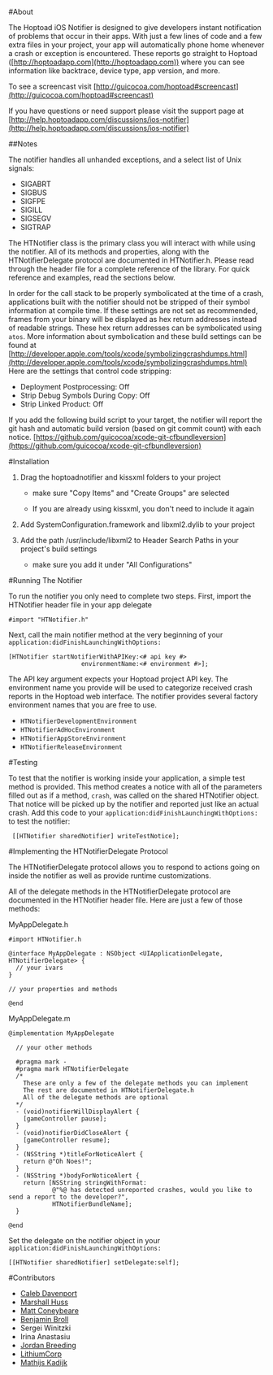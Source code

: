 #About

The Hoptoad iOS Notifier is designed to give developers instant notification of problems that occur in their apps. With just a few lines of code and a few extra files in your project, your app will automatically phone home whenever a crash or exception is encountered. These reports go straight to Hoptoad ([http://hoptoadapp.com](http://hoptoadapp.com)) where you can see information like backtrace, device type, app version, and more.

To see a screencast visit [http://guicocoa.com/hoptoad#screencast](http://guicocoa.com/hoptoad#screencast)

If you have questions or need support please visit the support page at [http://help.hoptoadapp.com/discussions/ios-notifier](http://help.hoptoadapp.com/discussions/ios-notifier)

##Notes

The notifier handles all unhanded exceptions, and a select list of Unix signals:

- SIGABRT
- SIGBUS
- SIGFPE
- SIGILL
- SIGSEGV
- SIGTRAP

The HTNotifier class is the primary class you will interact with while using the notifier. All of its methods and properties, along with the HTNotifierDelegate protocol are documented in HTNotifier.h. Please read through the header file for a complete reference of the library. For quick reference and examples, read the sections below.

In order for the call stack to be properly symbolicated at the time of a crash, applications built with the notifier should not be stripped of their symbol information at compile time. If these settings are not set as  recommended, frames from your binary will be displayed as hex return addresses instead of readable strings. These hex return addresses can be symbolicated using `atos`. More information about symbolication and these build settings can be found at [http://developer.apple.com/tools/xcode/symbolizingcrashdumps.html](http://developer.apple.com/tools/xcode/symbolizingcrashdumps.html) Here are the settings that control code stripping:

- Deployment Postprocessing: Off
- Strip Debug Symbols During Copy: Off
- Strip Linked Product: Off

If you add the following build script to your target, the notifier will report the git hash and automatic build version (based on git commit count) with each notice.  [https://github.com/guicocoa/xcode-git-cfbundleversion](https://github.com/guicocoa/xcode-git-cfbundleversion)

#Installation

1. Drag the hoptoadnotifier and kissxml folders to your project
    
    - make sure "Copy Items" and "Create Groups" are selected
    
    - If you are already using kissxml, you don't need to include it again

2. Add SystemConfiguration.framework and libxml2.dylib to your project

3. Add the path /usr/include/libxml2 to Header Search Paths in your project's build settings
  
    - make sure you add it under "All Configurations"
    
#Running The Notifier

To run the notifier you only need to complete two steps. First, import the HTNotifier header file in your app delegate

    #import "HTNotifier.h"
    
Next, call the main notifier method at the very beginning of your `application:didFinishLaunchingWithOptions:`

    [HTNotifier startNotifierWithAPIKey:<# api key #>
                        environmentName:<# environment #>];

The API key argument expects your Hoptoad project API key. The environment name you provide will be used to categorize received crash reports in the Hoptoad web interface. The notifier provides several factory environment names that you are free to use.

  - `HTNotifierDevelopmentEnvironment`
  - `HTNotifierAdHocEnvironment`
  - `HTNotifierAppStoreEnvironment`
  - `HTNotifierReleaseEnvironment`

#Testing

To test that the notifier is working inside your application, a simple test method is provided. This method creates a notice with all of the parameters filled out as if a method, `crash`, was called on the shared HTNotifier object. That notice will be picked up by the notifier and reported just like an actual crash. Add this code to your `application:didFinishLaunchingWithOptions:` to test the notifier:

     [[HTNotifier sharedNotifier] writeTestNotice];

#Implementing the HTNotifierDelegate Protocol

The HTNotifierDelegate protocol allows you to respond to actions going on inside the notifier as well as provide runtime customizations.

All of the delegate methods in the HTNotifierDelegate protocol are documented in the HTNotifier header file. Here are just a few of those methods:

MyAppDelegate.h

    #import HTNotifier.h
    
    @interface MyAppDelegate : NSObject <UIApplicationDelegate, HTNotifierDelegate> {
      // your ivars
    }
    
    // your properties and methods
    
    @end  

MyAppDelegate.m

    @implementation MyAppDelegate
      
      // your other methods
      
      #pragma mark -
      #pragma mark HTNotifierDelegate
      /*
        These are only a few of the delegate methods you can implement
        The rest are documented in HTNotifierDelegate.h
        All of the delegate methods are optional
      */
      - (void)notifierWillDisplayAlert {
        [gameController pause];
      }
      - (void)notifierDidCloseAlert {
        [gameController resume];
      }
      - (NSString *)titleForNoticeAlert {
        return @"Oh Noes!";
      }
      - (NSString *)bodyForNoticeAlert {
        return [NSString stringWithFormat:
                @"%@ has detected unreported crashes, would you like to send a report to the developer?",
                HTNotifierBundleName];
      }
      
    @end

Set the delegate on the notifier object in your `application:didFinishLaunchingWithOptions:`

    [[HTNotifier sharedNotifier] setDelegate:self];

#Contributors

- [Caleb Davenport](http://guicocoa.com)
- [Marshall Huss](http://twoguys.us)
- [Matt Coneybeare](http://coneybeare.net)
- [Benjamin Broll](http://twitter.com/bebroll)
- Sergei Winitzki
- Irina Anastasiu
- [Jordan Breeding](http://jordanbreeding.com)
- [LithiumCorp](http://lithiumcorp.com)
- [Mathijs Kadijk](http://www.wrep.nl/)